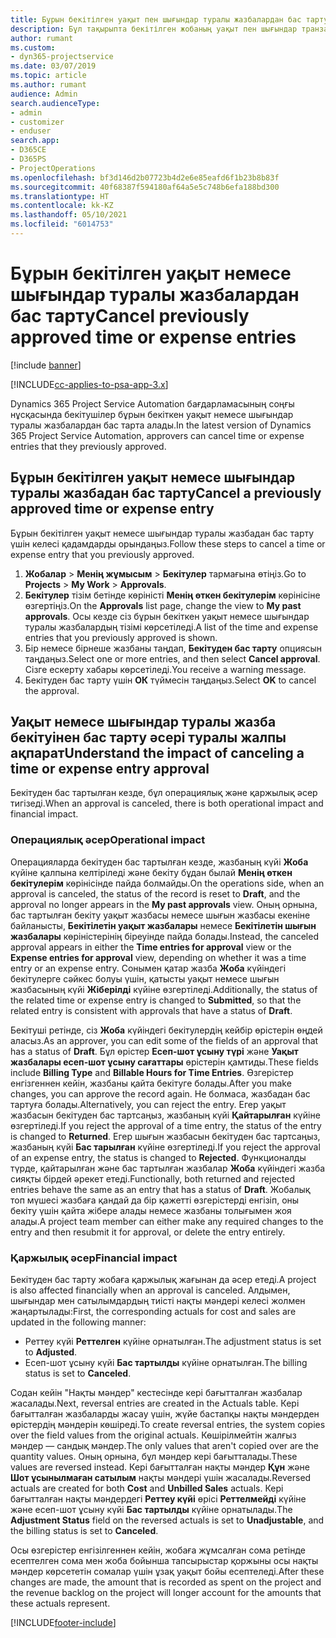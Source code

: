 ```yaml
---
title: Бұрын бекітілген уақыт пен шығындар туралы жазбалардан бас тарту
description: Бұл тақырыпта бекітілген жобаның уақыт пен шығындар транзакциясынан бас тарту жолы туралы ақпарат берілген.
author: rumant
ms.custom:
- dyn365-projectservice
ms.date: 03/07/2019
ms.topic: article
ms.author: rumant
audience: Admin
search.audienceType:
- admin
- customizer
- enduser
search.app:
- D365CE
- D365PS
- ProjectOperations
ms.openlocfilehash: bf3d146d2b07723b4d2e6e85eafd6f1b23b8b83f
ms.sourcegitcommit: 40f68387f594180af64a5e5c748b6efa188bd300
ms.translationtype: HT
ms.contentlocale: kk-KZ
ms.lasthandoff: 05/10/2021
ms.locfileid: "6014753"
---
```

# <a name="cancel-previously-approved-time-or-expense-entries"></a><span data-ttu-id="28b88-103">Бұрын бекітілген уақыт немесе шығындар туралы жазбалардан бас тарту</span><span class="sxs-lookup"><span data-stu-id="28b88-103">Cancel previously approved time or expense entries</span></span>

[!include [banner](../includes/psa-now-project-operations.md)]

[!INCLUDE[cc-applies-to-psa-app-3.x](../includes/cc-applies-to-psa-app-3x.md)]

<span data-ttu-id="28b88-104">Dynamics 365 Project Service Automation бағдарламасының соңғы нұсқасында бекітушілер бұрын бекіткен уақыт немесе шығындар туралы жазбалардан бас тарта алады.</span><span class="sxs-lookup"><span data-stu-id="28b88-104">In the latest version of Dynamics 365 Project Service Automation, approvers can cancel time or expense entries that they previously approved.</span></span>

## <a name="cancel-a-previously-approved-time-or-expense-entry"></a><span data-ttu-id="28b88-105">Бұрын бекітілген уақыт немесе шығындар туралы жазбадан бас тарту</span><span class="sxs-lookup"><span data-stu-id="28b88-105">Cancel a previously approved time or expense entry</span></span>

<span data-ttu-id="28b88-106">Бұрын бекітілген уақыт немесе шығындар туралы жазбадан бас тарту үшін келесі қадамдарды орындаңыз.</span><span class="sxs-lookup"><span data-stu-id="28b88-106">Follow these steps to cancel a time or expense entry that you previously approved.</span></span>

1. <span data-ttu-id="28b88-107">**Жобалар** \> **Менің жұмысым** \> **Бекітулер** тармағына өтіңіз.</span><span class="sxs-lookup"><span data-stu-id="28b88-107">Go to **Projects** \> **My Work** \> **Approvals**.</span></span>
2. <span data-ttu-id="28b88-108">**Бекітулер** тізім бетінде көріністі **Менің өткен бекітулерім** көрінісіне өзгертіңіз.</span><span class="sxs-lookup"><span data-stu-id="28b88-108">On the **Approvals** list page, change the view to **My past approvals**.</span></span> <span data-ttu-id="28b88-109">Осы кезде сіз бұрын бекіткен уақыт немесе шығындар туралы жазбалардың тізімі көрсетіледі.</span><span class="sxs-lookup"><span data-stu-id="28b88-109">A list of the time and expense entries that you previously approved is shown.</span></span>
3. <span data-ttu-id="28b88-110">Бір немесе бірнеше жазбаны таңдап, **Бекітуден бас тарту** опциясын таңдаңыз.</span><span class="sxs-lookup"><span data-stu-id="28b88-110">Select one or more entries, and then select **Cancel approval**.</span></span> <span data-ttu-id="28b88-111">Сізге ескерту хабары көрсетіледі.</span><span class="sxs-lookup"><span data-stu-id="28b88-111">You receive a warning message.</span></span>
4. <span data-ttu-id="28b88-112">Бекітуден бас тарту үшін **ОК** түймесін таңдаңыз.</span><span class="sxs-lookup"><span data-stu-id="28b88-112">Select **OK** to cancel the approval.</span></span>

## <a name="understand-the-impact-of-canceling-a-time-or-expense-entry-approval"></a><span data-ttu-id="28b88-113">Уақыт немесе шығындар туралы жазба бекітуінен бас тарту әсері туралы жалпы ақпарат</span><span class="sxs-lookup"><span data-stu-id="28b88-113">Understand the impact of canceling a time or expense entry approval</span></span>

<span data-ttu-id="28b88-114">Бекітуден бас тартылған кезде, бұл операциялық және қаржылық әсер тигізеді.</span><span class="sxs-lookup"><span data-stu-id="28b88-114">When an approval is canceled, there is both operational impact and financial impact.</span></span>

### <a name="operational-impact"></a><span data-ttu-id="28b88-115">Операциялық әсер</span><span class="sxs-lookup"><span data-stu-id="28b88-115">Operational impact</span></span>

<span data-ttu-id="28b88-116">Операцияларда бекітуден бас тартылған кезде, жазбаның күйі **Жоба** күйіне қалпына келтіріледі және бекіту бұдан былай **Менің өткен бекітулерім** көрінісінде пайда болмайды.</span><span class="sxs-lookup"><span data-stu-id="28b88-116">On the operations side, when an approval is canceled, the status of the record is reset to **Draft**, and the approval no longer appears in the **My past approvals** view.</span></span> <span data-ttu-id="28b88-117">Оның орнына, бас тартылған бекіту уақыт жазбасы немесе шығын жазбасы екеніне байланысты, **Бекітілетін уақыт жазбалары** немесе **Бекітілетін шығын жазбалары** көріністерінің біреуінде пайда болады.</span><span class="sxs-lookup"><span data-stu-id="28b88-117">Instead, the canceled approval appears in either the **Time entries for approval** view or the **Expense entries for approval** view, depending on whether it was a time entry or an expense entry.</span></span> <span data-ttu-id="28b88-118">Сонымен қатар жазба **Жоба** күйіндегі бекітулерге сәйкес болуы үшін, қатысты уақыт немесе шығын жазбасының күйі **Жіберілді** күйіне өзгертіледі.</span><span class="sxs-lookup"><span data-stu-id="28b88-118">Additionally, the status of the related time or expense entry is changed to **Submitted**, so that the related entry is consistent with approvals that have a status of **Draft**.</span></span>

<span data-ttu-id="28b88-119">Бекітуші ретінде, сіз **Жоба** күйіндегі бекітулердің кейбір өрістерін өңдей аласыз.</span><span class="sxs-lookup"><span data-stu-id="28b88-119">As an approver, you can edit some of the fields of an approval that has a status of **Draft**.</span></span> <span data-ttu-id="28b88-120">Бұл өрістер **Есеп-шот ұсыну түрі** және **Уақыт жазбалары есеп-шот ұсыну сағаттары** өрістерін қамтиды.</span><span class="sxs-lookup"><span data-stu-id="28b88-120">These fields include **Billing Type** and **Billable Hours for Time Entries**.</span></span> <span data-ttu-id="28b88-121">Өзгерістер енгізгеннен кейін, жазбаны қайта бекітуге болады.</span><span class="sxs-lookup"><span data-stu-id="28b88-121">After you make changes, you can approve the record again.</span></span> <span data-ttu-id="28b88-122">Не болмаса, жазбадан бас тартуға болады.</span><span class="sxs-lookup"><span data-stu-id="28b88-122">Alternatively, you can reject the entry.</span></span> <span data-ttu-id="28b88-123">Егер уақыт жазбасын бекітуден бас тартсаңыз, жазбаның күйі **Қайтарылған** күйіне өзгертіледі.</span><span class="sxs-lookup"><span data-stu-id="28b88-123">If you reject the approval of a time entry, the status of the entry is changed to **Returned**.</span></span> <span data-ttu-id="28b88-124">Егер шығын жазбасын бекітуден бас тартсаңыз, жазбаның күйі **Бас тарылған** күйіне өзгертіледі.</span><span class="sxs-lookup"><span data-stu-id="28b88-124">If you reject the approval of an expense entry, the status is changed to **Rejected**.</span></span> <span data-ttu-id="28b88-125">Функционалды түрде, қайтарылған және бас тартылған жазбалар **Жоба** күйіндегі жазба сияқты бірдей әрекет етеді.</span><span class="sxs-lookup"><span data-stu-id="28b88-125">Functionally, both returned and rejected entries behave the same as an entry that has a status of **Draft**.</span></span> <span data-ttu-id="28b88-126">Жобалық топ мүшесі жазбаға қандай да бір қажетті өзгерістерді енгізіп, оны бекіту үшін қайта жібере алады немесе жазбаны толығымен жоя алады.</span><span class="sxs-lookup"><span data-stu-id="28b88-126">A project team member can either make any required changes to the entry and then resubmit it for approval, or delete the entry entirely.</span></span>

### <a name="financial-impact"></a><span data-ttu-id="28b88-127">Қаржылық әсер</span><span class="sxs-lookup"><span data-stu-id="28b88-127">Financial impact</span></span>

<span data-ttu-id="28b88-128">Бекітуден бас тарту жобаға қаржылық жағынан да әсер етеді.</span><span class="sxs-lookup"><span data-stu-id="28b88-128">A project is also affected financially when an approval is canceled.</span></span> <span data-ttu-id="28b88-129">Алдымен, шығындар мен сатылымдардың тиісті нақты мәндері келесі жолмен жаңартылады:</span><span class="sxs-lookup"><span data-stu-id="28b88-129">First, the corresponding actuals for cost and sales are updated in the following manner:</span></span>

- <span data-ttu-id="28b88-130">Реттеу күйі **Реттелген** күйіне орнатылған.</span><span class="sxs-lookup"><span data-stu-id="28b88-130">The adjustment status is set to **Adjusted**.</span></span>
- <span data-ttu-id="28b88-131">Есеп-шот ұсыну күйі **Бас тартылды** күйіне орнатылған.</span><span class="sxs-lookup"><span data-stu-id="28b88-131">The billing status is set to **Canceled**.</span></span>

<span data-ttu-id="28b88-132">Содан кейін "Нақты мәндер" кестесінде кері бағытталған жазбалар жасалады.</span><span class="sxs-lookup"><span data-stu-id="28b88-132">Next, reversal entries are created in the Actuals table.</span></span> <span data-ttu-id="28b88-133">Кері бағытталған жазбаларды жасау үшін, жүйе бастапқы нақты мәндерден өрістердің мәндерін көшіреді.</span><span class="sxs-lookup"><span data-stu-id="28b88-133">To create reversal entries, the system copies over the field values from the original actuals.</span></span> <span data-ttu-id="28b88-134">Көшірілмейтін жалғыз мәндер — сандық мәндер.</span><span class="sxs-lookup"><span data-stu-id="28b88-134">The only values that aren't copied over are the quantity values.</span></span> <span data-ttu-id="28b88-135">Оның орнына, бұл мәндер кері бағытталады.</span><span class="sxs-lookup"><span data-stu-id="28b88-135">These values are reversed instead.</span></span> <span data-ttu-id="28b88-136">Кері бағытталған нақты мәндер **Құн** және **Шот ұсынылмаған сатылым** нақты мәндері үшін жасалады.</span><span class="sxs-lookup"><span data-stu-id="28b88-136">Reversed actuals are created for both **Cost** and **Unbilled Sales** actuals.</span></span> <span data-ttu-id="28b88-137">Кері бағытталған нақты мәндердегі **Реттеу күйі** өрісі **Реттелмейді** күйіне және есеп-шот ұсыну күйі **Бас тартылды** күйіне орнатылады.</span><span class="sxs-lookup"><span data-stu-id="28b88-137">The **Adjustment Status** field on the reversed actuals is set to **Unadjustable**, and the billing status is set to **Canceled**.</span></span>

<span data-ttu-id="28b88-138">Осы өзгерістер енгізілгеннен кейін, жобаға жұмсалған сома ретінде есептелген сома мен жоба бойынша тапсырыстар қоржыны осы нақты мәндер көрсететін сомалар үшін ұзақ уақыт бойы есептеледі.</span><span class="sxs-lookup"><span data-stu-id="28b88-138">After these changes are made, the amount that is recorded as spent on the project and the revenue backlog on the project will longer account for the amounts that these actuals represent.</span></span>


[!INCLUDE[footer-include](../includes/footer-banner.md)]